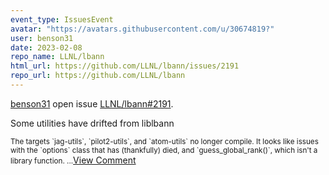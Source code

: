 ```yaml
---
event_type: IssuesEvent
avatar: "https://avatars.githubusercontent.com/u/30674819?"
user: benson31
date: 2023-02-08
repo_name: LLNL/lbann
html_url: https://github.com/LLNL/lbann/issues/2191
repo_url: https://github.com/LLNL/lbann
---
```


<a href='https://github.com/benson31' target='_blank'>benson31</a> open issue <a href='https://github.com/LLNL/lbann/issues/2191' target='_blank'>LLNL/lbann#2191</a>.

<p>Some utilities have drifted from liblbann</p><small>The targets `jag-utils`, `pilot2-utils`, and `atom-utils` no longer compile. It looks like issues with the `options` class that has (thankfully) died, and `guess_global_rank()`, which isn't a library function....</small><a href='https://github.com/LLNL/lbann/issues/2191' target='_blank'>View Comment</a>